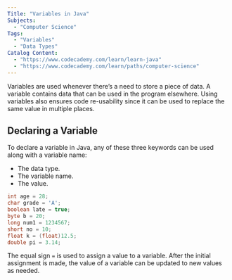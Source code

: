 ```yaml
---
Title: "Variables in Java"
Subjects:
  - "Computer Science"
Tags: 
  - "Variables"
  - "Data Types"
Catalog Content:
  - "https://www.codecademy.com/learn/learn-java"
  - "https://www.codecademy.com/learn/paths/computer-science"
---
```


Variables are used whenever there’s a need to store a piece of data. A variable contains data that can be used in the program elsewhere. Using variables also ensures code re-usability since it can be used to replace the same value in multiple places.

## Declaring a Variable

To declare a variable in Java, any of these three keywords can be used along with a variable name:

- The data type.
- The variable name.
- The value.

```java
int age = 28; 
char grade = 'A';
boolean late = true;
byte b = 20;
long num1 = 1234567;
short no = 10;
float k = (float)12.5;
double pi = 3.14;
```

The equal sign `=` is used to assign a value to a variable. After the initial assignment is made, the value of a variable can be updated to new values as needed.
